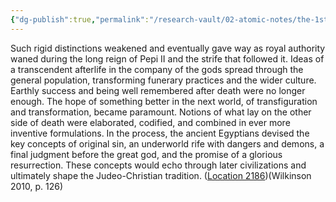 ```yaml
---
{"dg-publish":true,"permalink":"/research-vault/02-atomic-notes/the-1st-intermediate-period-saw-poverty-and-strife-shape-the-religious-focus-which-changed-future-trajectory/"}
---
```


Such rigid distinctions weakened and eventually gave way as royal authority waned during the long reign of Pepi II and the strife that followed it. Ideas of a transcendent afterlife in the company of the gods spread through the general population, transforming funerary practices and the wider culture. Earthly success and being well remembered after death were no longer enough. The hope of something better in the next world, of transfiguration and transformation, became paramount. Notions of what lay on the other side of death were elaborated, codified, and combined in ever more inventive formulations. In the process, the ancient Egyptians devised the key concepts of original sin, an underworld rife with dangers and demons, a final judgment before the great god, and the promise of a glorious resurrection. These concepts would echo through later civilizations and ultimately shape the Judeo-Christian tradition. ([Location 2186](https://readwise.io/to_kindle?action=open&asin=B004FGMZAI&location=2186))(Wilkinson 2010, p. 126)